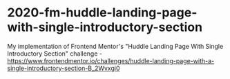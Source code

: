 # 2020-fm-huddle-landing-page-with-single-introductory-section
My implementation of Frontend Mentor's "Huddle Landing Page With Single Introductory Section" challenge - https://www.frontendmentor.io/challenges/huddle-landing-page-with-a-single-introductory-section-B_2Wvxgi0

